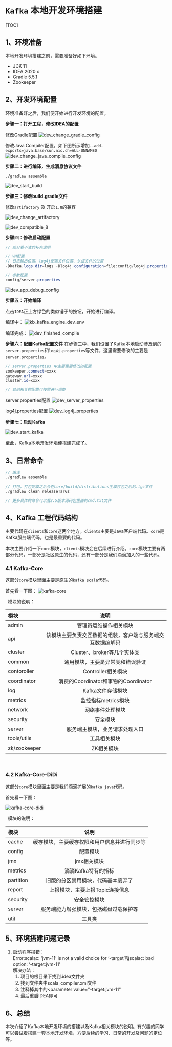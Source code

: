 # `Kafka` 本地开发环境搭建

[TOC]

## 1、环境准备

本地开发环境搭建之前，需要准备好如下环境。

- JDK 11
- IDEA 2020.x
- Gradle 5.5.1
- Zookeeper

## 2、开发环境配置

环境准备好之后，我们便开始进行开发环境的配置。

**步骤一：打开工程，修改IDEA的配置**

修改Gradle配置
![dev_change_gradle_config](./assets/dev_change_gradle_config.jpg)

修改Java Compiler配置，如下图所示增加`--add-exports=java.base/sun.nio.ch=ALL-UNNAMED`
![dev_change_java_compile_config](./assets/dev_change_java_compile_config.jpg)

**步骤二：进行编译，生成消息协议文件**

```
./gradlew assemble
```

![dev_start_build](./assets/dev_start_build.jpg)

**步骤三：修改build.gradle文件**

修改`artifactory` 及 开启`1.8`的兼容

![dev_change_artifactory](./assets/dev_change_artifactory.jpg)


![dev_compatible_8](./assets/dev_compatible_8.jpg)

**步骤四：修改启动配置**

```java
// 部分看不清的补充说明

// VM配置
// 日志输出位置、log4j配置文件位置、认证文件的位置
-Dkafka.logs.dir=logs -Dlog4j.configuration=file:config/log4j.properties -Djava.security.auth.login.config=config/kafka_server_jaas.conf 

// 参数配置
config/server.properties
```

![dev_app_debug_config](./assets/dev_app_debug_config.jpg)

**步骤五：开始编译**

点击`IDEA`正上方绿色的类似锤子的按钮，开始进行编译。

编译中：
![kb_kafka_engine_dev_env](./assets/dev_start_compile.jpg)

编译完成：
![dev_finished_compile](./assets/dev_finished_compile.jpg)

**步骤六：配置Kafka配置文件**
在步骤三中，我们设置了Kafka本地启动涉及到的`server.properties`和`log4j.properties`等文件，这里需要修改的主要是`server.properties`。

```java
// server.properties 中主要需要修改的配置
zookeeper.connect=xxxx
gateway.url=xxxx
cluster.id=xxxx

// 其他相关的配置可按需进行调整
```

server.properties配置
![dev_server_properties](./assets/dev_server_properties.jpg)

log4j.properties配置
![dev_log4j_properties](./assets/dev_log4j_properties.jpg)

**步骤七：启动Kafka**

![dev_start_kafka](./assets/dev_start_kafka.jpg)


至此，Kafka本地开发环境便搭建完成了。


## 3、日常命令

```java
// 编译
./gradlew assemble

// 打包，打包完成之后会在core/build/distributions生成打包之后的.tgz文件
./gradlew clean releaseTarGz

// 更多具体的命令可以看2.5版本源码包里面的cmd.txt文件
```

## 4、Kafka 工程代码结构

主要代码在`clients`和`core`这两个地方。`clients`主要是Java客户端代码。`core`是Kafka服务端代码，也是最重要的代码。

本次主要介绍一下`core`模块，`clients`模块会在后续进行介绍。`core`模块主要有两部分代码，一部分是社区原生的代码，还有一部分是我们滴滴加入的一些代码。

### 4.1 Kafka-Core

这部分`core`模块里面主要是原生的`kafka scala`代码。

首先看一下图：
![kafka-core](./assets/kafka_core_module.png)

&nbsp;
模块的说明：

| 模块      |     说明 
| :-------- |:--------:|
| admin    | 管理员运维操作相关模块 
| api    | 该模块主要负责交互数据的组装，客户端与服务端交互数据编解码 
| cluster    | Cluster、broker等几个实体类 
| common    | 通用模块，主要是异常类和错误验证 
| contoroller    | Controller相关模块 
| coordinator    | 消费的Coordinator和事物的Coordinator 
| log    | Kafka文件存储模块 
| metrics    | 监控指标metrics模块 
| network    | 网络事件处理模块 
| security    | 安全模块 
| server    | 服务端主模块，业务请求处理入口 
| tools/utils    | 工具相关模块 
| zk/zookeeper    | ZK相关模块 

&nbsp;

### 4.2 Kafka-Core-DiDi

这部分`core`模块里面主要是我们滴滴扩展的`kafka java`代码。

首先看一下图：

![kafka-core-didi](./assets/kafka_core_didi_module.png)

&nbsp;
模块的说明：

| 模块      |     说明 
| :-------- |:--------:|
| cache    | 缓存模块，主要缓存权限和用户信息并进行同步等 
| config    | 配置模块 
| jmx    | jmx相关模块 
| metrics    | 滴滴Kafka特有的指标 
| partition    | 旧版的分区禁用模块，代码基本废弃了 
| report    | 上报模块，主要上报Topic连接信息 
| security    | 安全管控模块 
| server    | 服务端能力增强模块，包括磁盘过载保护等 
| util    | 工具类 

## 5、环境搭建问题记录  
1. 启动程序报错：  
   Error:scalac: ‘jvm-11’ is not a valid choice for ‘-target’和scalac: bad option: ‘-target:jvm-11’  
   解决办法：  
   1. 项目的根目录下找到.idea文件夹  
   2. 找到文件夹中scala_compiler.xml文件
   3. 注释掉其中的<parameter value="-target:jvm-11"
   4. 最后重启IDEA即可
## 6、总结

本次介绍了Kafka本地开发环境的搭建以及Kafka相关模块的说明。有兴趣的同学可以尝试着搭建一套本地开发环境，方便后续的学习、日常的开发及问题的定位等。
